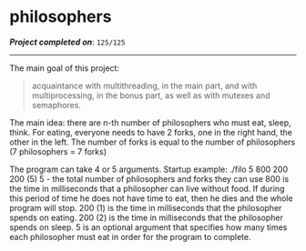 # philosophers

***Project completed on***: `125/125`
***
The main goal of this project:
> acquaintance with multithreading, in the main part,
> and with multiprocessing, in the bonus part, as well as with mutexes and semaphores.

The main idea: there are n-th number of philosophers who must eat, sleep, think. For eating, everyone needs to have 2 forks, one in the right hand, the other in the left. The number of forks is equal to the number of philosophers (7 philosophers = 7 forks)

The program can take 4 or 5 arguments.
Startup example: ./filo 5 800 200 200 (5)
5 - the total number of philosophers and forks they can use
800 is the time in milliseconds that a philosopher can live without food. If during this period of time he does not have time to eat, then he dies and the whole program will stop.
200 (1) is the time in milliseconds that the philosopher spends on eating.
200 (2) is the time in milliseconds that the philosopher spends on sleep.
5 is an optional argument that specifies how many times each philosopher must eat in order for the program to complete.

